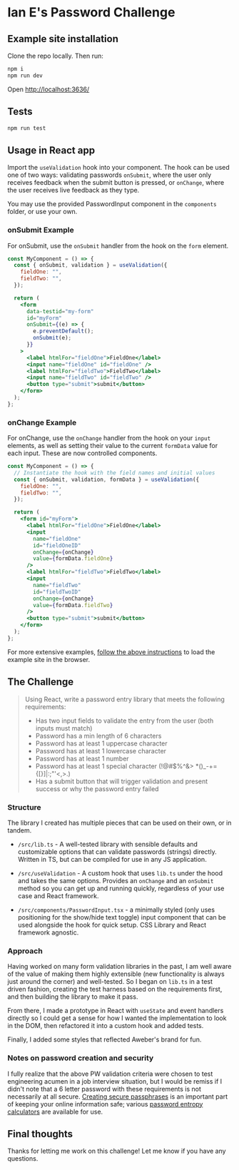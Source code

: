 # Ian E's Password Challenge

## Example site installation

Clone the repo locally. Then run:

```bash
npm i
npm run dev
```

Open [http://localhost:3636/](http://localhost:3636/)

## Tests

```bash
npm run test
```

## Usage in React app

Import the `useValidation` hook into your component. The hook can be used one of two ways: validating passwords `onSubmit`, where the user only receives feedback when the submit button is pressed, or `onChange`, where the user receives live feedback as they type.

You may use the provided PasswordInput component in the `components` folder, or use your own.


### onSubmit Example

For onSubmit, use the `onSubmit` handler from the hook on the `form` element.

```jsx
const MyComponent = () => {
  const { onSubmit, validation } = useValidation({
    fieldOne: "",
    fieldTwo: "",
  });

  return (
    <form
      data-testid="my-form"
      id="myForm"
      onSubmit={(e) => {
        e.preventDefault();
        onSubmit(e);
      }}
    >
      <label htmlFor="fieldOne">FieldOne</label>
      <input name="fieldOne" id="fieldOne" />
      <label htmlFor="fieldTwo">FieldTwo</label>
      <input name="fieldTwo" id="fieldTwo" />
      <button type="submit">submit</button>
    </form>
  );
};
```

### onChange Example

For onChange, use the `onChange` handler from the hook on your `input` elements, as well as setting their value to the current `formData` value for each input. These are now controlled components.

```jsx
const MyComponent = () => {
  // Instantiate the hook with the field names and initial values
  const { onSubmit, validation, formData } = useValidation({
    fieldOne: "",
    fieldTwo: "",
  });

  return (
    <form id="myForm">
      <label htmlFor="fieldOne">FieldOne</label>
      <input
        name="fieldOne"
        id="fieldOneID"
        onChange={onChange}
        value={formData.fieldOne}
      />
      <label htmlFor="fieldTwo">FieldTwo</label>
      <input
        name="fieldTwo"
        id="fieldTwoID"
        onChange={onChange}
        value={formData.fieldTwo}
      />
      <button type="submit">submit</button>
    </form>
  );
};
```

For more extensive examples, [follow the above instructions](#example-site-installation) to load the example site in the browser.

## The Challenge

> Using React, write a password entry library that meets the following requirements:
>
> - Has two input fields to validate the entry from the user (both inputs must match)
> - Password has a min length of 6 characters
> - Password has at least 1 uppercase character
> - Password has at least 1 lowercase character
> - Password has at least 1 number
> - Password has at least 1 special character (!@#$%^&> \*()\_-+={[}]|:;"'<,>.)
> - Has a submit button that will trigger validation
>   and present success or why the password entry failed

### Structure

The library I created has multiple pieces that can be used on their own, or in tandem.

- `/src/lib.ts` - A well-tested library with sensible defaults and customizable options that can validate passwords (strings) directly. Written in TS, but can be compiled for use in any JS application.

- `/src/useValidation` - A custom hook that uses `lib.ts` under the hood and takes the same options. Provides an `onChange` and an `onSubmit` method so you can get up and running quickly, regardless of your use case and React framework.

- `/src/components/PasswordInput.tsx` - a minimally styled (only uses positioning for the show/hide text toggle) input component that can be used alongside the hook for quick setup. CSS Library and React framework agnostic.

### Approach

Having worked on many form validation libraries in the past, I am well aware of the value of making them highly extensible (new functionality is always just around the corner) and well-tested. So I began on `lib.ts` in a test driven fashion, creating the test harness based on the requirements first, and then building the library to make it pass.

From there, I made a prototype in React with `useState` and event handlers directly so I could get a sense for how I wanted the implementation to look in the DOM, then refactored it into a custom hook and added tests.

Finally, I added some styles that reflected Aweber's brand for fun.

### Notes on password creation and security

I fully realize that the above PW validation criteria were chosen to test engineering acumen in a job interview situation, but I would be remiss if I didn't note that a 6 letter password with these requirements is not necessarily at all secure. [Creating secure passphrases](https://palant.info/2023/01/30/password-strength-explained/) is an important part of keeping your online information safe; various [password entropy calculators](https://www.omnicalculator.com/other/password-entropy) are available for use.

## Final thoughts

Thanks for letting me work on this challenge! Let me know if you have any questions.
